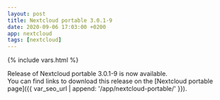 ```yaml
---
layout: post
title: Nextcloud portable 3.0.1-9
date: 2020-09-06 17:03:00 +0200
app: nextcloud
tags: [nextcloud]
---
```

{% include vars.html %}

Release of Nextcloud portable 3.0.1-9 is now available.<br />
You can find links to download this release on the [Nextcloud portable page]({{ var_seo_url | append: '/app/nextcloud-portable/' }}).
